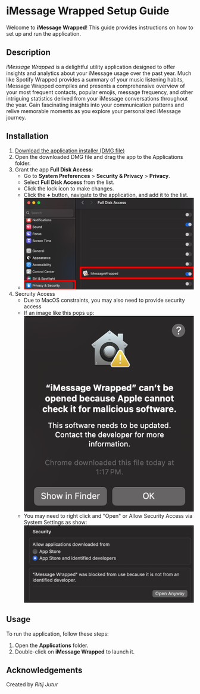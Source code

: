 # iMessage Wrapped Setup Guide

Welcome to **iMessage Wrapped**! This guide provides instructions on how to set up and run the application.

## Description

*iMessage Wrapped* is a delightful utility application designed to offer insights and analytics about your iMessage usage over the past year. Much like Spotify Wrapped provides a summary of your music listening habits, iMessage Wrapped compiles and presents a comprehensive overview of your most frequent contacts, popular emojis, message frequency, and other intriguing statistics derived from your iMessage conversations throughout the year. Gain fascinating insights into your communication patterns and relive memorable moments as you explore your personalized iMessage journey.

## Installation

1. [Download the application installer (DMG file)](https://drive.google.com/file/d/1VaI1dc6_OKJSrgbNHQzqWI8WUKrvVLkN/view?usp=sharing)
2. Open the downloaded DMG file and drag the app to the Applications folder.
3. Grant the app **Full Disk Access**:
   - Go to **System Preferences** > **Security & Privacy** > **Privacy**.
   - Select **Full Disk Access** from the list.
   - Click the lock icon to make changes.
   - Click the **+** button, navigate to the application, and add it to the list.
   - ![Disk Access Image](diskaccess.png)
4. Secruity Access
   - Due to MacOS constraints, you may also need to provide security access
   - If an image like this pops up:
     ![PopUp Image](PopUp.png)
   - You may need to right click and "Open" or Allow Security Access via System Settings as show:
     ![Security Image](Security.png)

## Usage

To run the application, follow these steps:

1. Open the **Applications** folder.
2. Double-click on **iMessage Wrapped** to launch it.

## Acknowledgements

Created by *Ritij Jutur*
